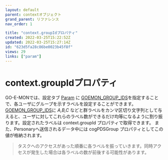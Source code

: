 ```yaml
---
layout: default
parent: contextオブジェクト
grand_parent: リファレンス
nav_order: 1

title: "context.groupIdプロパティ"
created: 2022-03-25T15:22:52Z
updated: 2022-03-25T15:27:14Z
id: "623d5fa28c86be0023b45f8f"
views: 29
links: ["param"]
---
```


# context.groupIdプロパティ

GO-E-MONでは、設定タブ [Param](Param.html) に [GOEMON_GROUP_IDS](GOEMON_GROUP_IDS.html)を指定することで、各ユーザにグループを示すラベルを設定することができます。
[GOEMON_GROUP_IDS](GOEMON_GROUP_IDS.html)に *A,B,C* などと群ラベルをカンマ区切り文字列として与えると、ユーザに対してこれらのラベル数ができるだけ均等になるように割り振ります。設定されたラベルは context.groupId プロパティで取得できます。
また、Personaryへ送信されるデータ中には cogPDSGroup プロパティとしてこの値が格納されます。

> タスクへのアクセスがあった順番に各ラベルを振っていきます。同時アクセスが発生した場合は各ラベルの数が前後する可能性があります。


